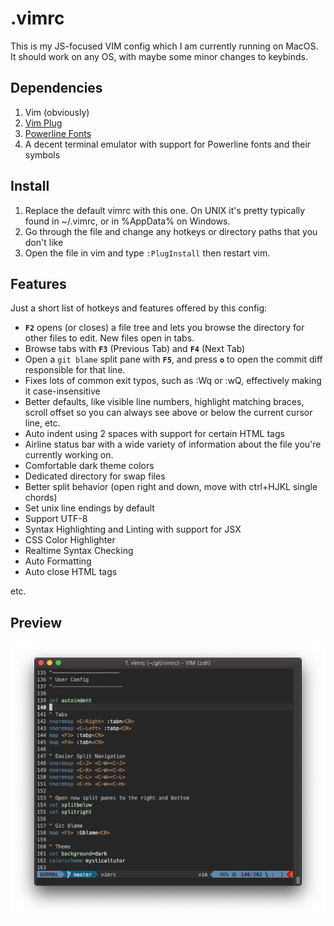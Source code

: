 # .vimrc
This is my JS-focused VIM config which I am currently running on MacOS. It should work on any OS, with maybe some minor changes to keybinds.

## Dependencies

1. Vim (obviously)
2. [Vim Plug](https://github.com/junegunn/vim-plug)
3. [Powerline Fonts](https://github.com/powerline/fonts)
4. A decent terminal emulator with support for Powerline fonts and their symbols

## Install

1. Replace the default vimrc with this one. On UNIX it's pretty typically found in ~/.vimrc, or in %AppData% on Windows.
2. Go through the file and change any hotkeys or directory paths that you don't like
3. Open the file in vim and type `:PlugInstall` then restart vim.

## Features

Just a short list of hotkeys and features offered by this config:

- **`F2`** opens (or closes) a file tree and lets you browse the directory for other files to edit. New files open in tabs.
- Browse tabs with **`F3`** (Previous Tab) and **`F4`** (Next Tab)
- Open a `git blame` split pane with **`F5`**, and press **`o`** to open the commit diff responsible for that line.
- Fixes lots of common exit typos, such as :Wq or :wQ, effectively making it case-insensitive
- Better defaults, like visible line numbers, highlight matching braces, scroll offset so you can always see above or below the current cursor line, etc.
- Auto indent using 2 spaces with support for certain HTML tags
- Airline status bar with a wide variety of information about the file you're currently working on.
- Comfortable dark theme colors
- Dedicated directory for swap files
- Better split behavior (open right and down, move with ctrl+HJKL single chords)
- Set unix line endings by default
- Support UTF-8
- Syntax Highlighting and Linting with support for JSX
- CSS Color Highlighter
- Realtime Syntax Checking
- Auto Formatting
- Auto close HTML tags

etc.

## Preview

![Preview of .vimrc File](https://github.com/tsmith5/vimrc/blob/master/preview/preview.png)

